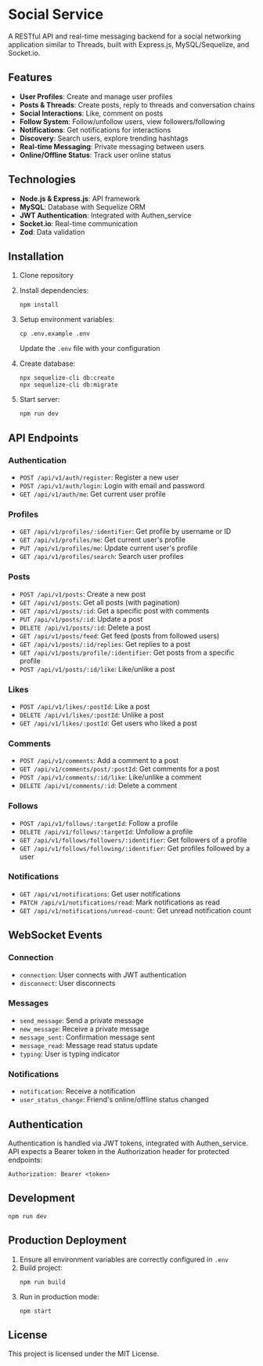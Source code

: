 # Social Service

A RESTful API and real-time messaging backend for a social networking application similar to Threads, built with Express.js, MySQL/Sequelize, and Socket.io.

## Features

- **User Profiles**: Create and manage user profiles
- **Posts & Threads**: Create posts, reply to threads and conversation chains
- **Social Interactions**: Like, comment on posts
- **Follow System**: Follow/unfollow users, view followers/following
- **Notifications**: Get notifications for interactions
- **Discovery**: Search users, explore trending hashtags
- **Real-time Messaging**: Private messaging between users
- **Online/Offline Status**: Track user online status

## Technologies

- **Node.js & Express.js**: API framework
- **MySQL**: Database with Sequelize ORM
- **JWT Authentication**: Integrated with Authen_service
- **Socket.io**: Real-time communication
- **Zod**: Data validation

## Installation

1. Clone repository
2. Install dependencies:
   ```
   npm install
   ```
3. Setup environment variables:
   ```
   cp .env.example .env
   ```
   Update the `.env` file with your configuration

4. Create database:
   ```
   npx sequelize-cli db:create
   npx sequelize-cli db:migrate
   ```

5. Start server:
   ```
   npm run dev
   ```

## API Endpoints

### Authentication
- `POST /api/v1/auth/register`: Register a new user
- `POST /api/v1/auth/login`: Login with email and password
- `GET /api/v1/auth/me`: Get current user profile

### Profiles
- `GET /api/v1/profiles/:identifier`: Get profile by username or ID
- `GET /api/v1/profiles/me`: Get current user's profile
- `PUT /api/v1/profiles/me`: Update current user's profile
- `GET /api/v1/profiles/search`: Search user profiles

### Posts
- `POST /api/v1/posts`: Create a new post
- `GET /api/v1/posts`: Get all posts (with pagination)
- `GET /api/v1/posts/:id`: Get a specific post with comments
- `PUT /api/v1/posts/:id`: Update a post
- `DELETE /api/v1/posts/:id`: Delete a post
- `GET /api/v1/posts/feed`: Get feed (posts from followed users)
- `GET /api/v1/posts/:id/replies`: Get replies to a post
- `GET /api/v1/posts/profile/:identifier`: Get posts from a specific profile
- `POST /api/v1/posts/:id/like`: Like/unlike a post

### Likes
- `POST /api/v1/likes/:postId`: Like a post
- `DELETE /api/v1/likes/:postId`: Unlike a post
- `GET /api/v1/likes/:postId`: Get users who liked a post

### Comments
- `POST /api/v1/comments`: Add a comment to a post
- `GET /api/v1/comments/post/:postId`: Get comments for a post
- `POST /api/v1/comments/:id/like`: Like/unlike a comment
- `DELETE /api/v1/comments/:id`: Delete a comment

### Follows
- `POST /api/v1/follows/:targetId`: Follow a profile
- `DELETE /api/v1/follows/:targetId`: Unfollow a profile
- `GET /api/v1/follows/followers/:identifier`: Get followers of a profile
- `GET /api/v1/follows/following/:identifier`: Get profiles followed by a user

### Notifications
- `GET /api/v1/notifications`: Get user notifications
- `PATCH /api/v1/notifications/read`: Mark notifications as read
- `GET /api/v1/notifications/unread-count`: Get unread notification count

## WebSocket Events

### Connection
- `connection`: User connects with JWT authentication
- `disconnect`: User disconnects

### Messages
- `send_message`: Send a private message
- `new_message`: Receive a private message
- `message_sent`: Confirmation message sent
- `message_read`: Message read status update
- `typing`: User is typing indicator

### Notifications
- `notification`: Receive a notification
- `user_status_change`: Friend's online/offline status changed

## Authentication

Authentication is handled via JWT tokens, integrated with Authen_service. API expects a Bearer token in the Authorization header for protected endpoints:

```
Authorization: Bearer <token>
```

## Development

```
npm run dev
```

## Production Deployment

1. Ensure all environment variables are correctly configured in `.env`
2. Build project:
   ```
   npm run build
   ```
3. Run in production mode:
   ```
   npm start
   ```

## License

This project is licensed under the MIT License.
